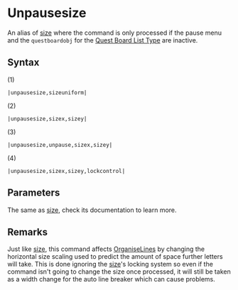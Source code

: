 # Unpausesize

An alias of [size](size.md) where the command is only processed if the pause menu and the `questboardobj` for the [Quest Board List Type](../../ItemList/List%20Types%20Group%20Details/Quest%20Board%20List%20Type.md) are inactive.

## Syntax

(1)

````
|unpausesize,sizeuniform|
````

(2)

````
|unpausesize,sizex,sizey|
````

(3)

````
|unpausesize,unpause,sizex,sizey|
````

(4)

````
|unpausesize,sizex,sizey,lockcontrol|
````

## Parameters

The same as [size](size.md), check its documentation to learn more.

## Remarks

Just like [size](size.md), this command affects [OrganiseLines](../Related%20Systems/Automatic%20Line%20Breaks/OrganiseLines.md) by changing the horizontal size scaling used to predict the amount of space further letters will take. This is done ignoring the [size](size.md)'s locking system so even if the command isn't going to change the size once processed, it will still be taken as a width change for the auto line breaker which can cause problems.
